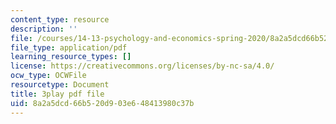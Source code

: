 ```yaml
---
content_type: resource
description: ''
file: /courses/14-13-psychology-and-economics-spring-2020/8a2a5dcd66b520d903e648413980c37b_LJnCFFyF-M.pdf
file_type: application/pdf
learning_resource_types: []
license: https://creativecommons.org/licenses/by-nc-sa/4.0/
ocw_type: OCWFile
resourcetype: Document
title: 3play pdf file
uid: 8a2a5dcd-66b5-20d9-03e6-48413980c37b
---
```

